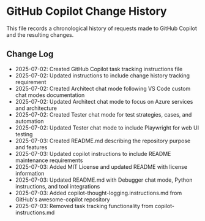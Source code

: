 # GitHub Copilot Change History

This file records a chronological history of requests made to GitHub Copilot and the resulting changes.

## Change Log

- 2025-07-02: Created GitHub Copilot task tracking instructions file
- 2025-07-02: Updated instructions to include change history tracking requirement
- 2025-07-02: Created Architect chat mode following VS Code custom chat modes documentation
- 2025-07-02: Updated Architect chat mode to focus on Azure services and architecture
- 2025-07-02: Created Tester chat mode for test strategies, cases, and automation
- 2025-07-02: Updated Tester chat mode to include Playwright for web UI testing
- 2025-07-03: Created README.md describing the repository purpose and features
- 2025-07-03: Updated copilot instructions to include README maintenance requirements
- 2025-07-03: Added MIT License and updated README with license information
- 2025-07-03: Updated README.md with Debugger chat mode, Python instructions, and tool integrations
- 2025-07-03: Added copilot-thought-logging.instructions.md from GitHub's awesome-copilot repository
- 2025-07-03: Removed task tracking functionality from copilot-instructions.md
